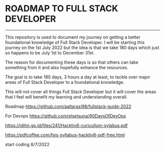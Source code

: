 # ROADMAP TO FULL STACK DEVELOPER
---
This repository is used to document my journey on getting a better foundational knowledge of Full Stack Developer. I will be starting this journey on the 1st July 2022 but the idea is that we take 180 days which just so happens to be July 1st to December 31st.

The reason for documenting these days is so that others can take something from it and also hopefully enhance the resources.

The goal is to take 180 days, 3 hours a day at least, to tackle over major areas of Full Stack Developer to a foundational knowledge.

This will not cover all things Full Stack Developer but it will cover the areas that I feel will benefit my learning and understanding overall.

Roadmap https://github.com/aaltarazi98/fullstack-guide-2022

For Devops https://github.com/elsetsuna/90DaysOfDevOps

https://jdihn.go.id/files/241/Hacktiv8-curicullum-sylabus.pdf

https://pdfcoffee.com/fsjs-syllabus-hacktiv8-pdf-free.html

start coding 8/7/2022
